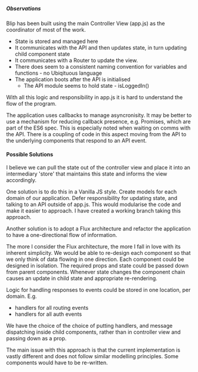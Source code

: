 ##### Observations

Blip has been built using the main Controller View (app.js) as the coordinator of most of the work.
 - State is stored and managed here
 - It communicates with the API and then updates state, in turn updating child component state
 - It communicates with a Router to update the view.
 - There does seem to a consistent naming convention for variables and functions - no Ubiqituous language
 - The application boots after the API is initialised
   - The API module seems to hold state - isLoggedIn()


With all this logic and responsibility in app.js it is hard to understand the flow of the program.

The application uses callbacks to manage asyncronisity. It may be better to use a mechanism for reducing callback presence, e.g. Promises, which are part of the ES6 spec. This is especially noted when waiting on comms with the API. There is a coupling of code in this aspect moving from the API to the underlying components that respond to an API event.


#### Possible Solutions

I believe we can pull the state out of the controller view and place it into an intermediary 'store' that maintains this state and informs the view accordingly.

One solution is to do this in a Vanilla JS style. Create models for each domain of our application. Defer responsibility for updating state, and talking to an API outside of app.js. This would modularise the code and make it easier to approach. I have created a working branch taking this approach.

Another solution is to adopt a Flux architecture and refactor the application to have a one-directional flow of information. 

The more I consider the Flux architecture, the more I fall in love with its inherent simplicity. We would be able to re-design each component so that we only think of data flowing in one direction. Each component could be designed in isolation. The required props and state could be passed down from parent components. Whenever state changes the component
chain causes an update in child state and appropriate re-rendering. 

Logic for handling responses to events could be stored in one location, per domain. E.g.
 - handlers for all routing events
 - handlers for all auth events

We have the choice of the choice of putting handlers, and message dispatching inside child components, rather than in controller view and passing down as a prop.

The main issue with this approach is that the current implementation is vastly different and does not follow similar modelling principles. Some components would have to be re-written.


